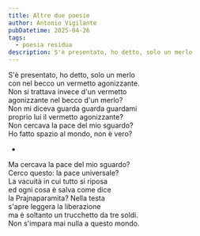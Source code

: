 ```yaml
---
title: Altre due poesie
author: Antonio Vigilante
pubDatetime: 2025-04-26
tags: 
  - poesia residua
description: S'è presentato, ho detto, solo un merlo
---
```


S'è presentato, ho detto, solo un merlo  
con nel becco un vermetto agonizzante.  
Non si trattava invece d'un vermetto   
agonizzante nel becco d'un merlo?   
Non mi diceva guarda guarda guardami  
proprio lui il vermetto agonizzante?  
Non cercava la pace del mio sguardo?  
Ho fatto spazio al mondo, non è vero? 

*

Ma cercava la pace del mio sguardo?  
Cerco questo: la pace universale?  
La vacuità in cui tutto si riposa  
ed ogni cosa è salva come dice  
la Prajnaparamita? Nella testa  
s'apre leggera la liberazione  
ma è soltanto un trucchetto da tre soldi.  
Non s'impara mai nulla a questo mondo.
